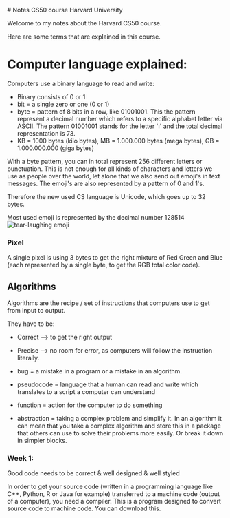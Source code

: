 ﻿﻿﻿﻿﻿﻿﻿﻿﻿﻿﻿﻿﻿# Notes CS50 course Harvard University﻿Welcome to my notes about the Harvard CS50 course. Here are some terms that are explained in this course.  # Computer language explained:Computers use a binary language to read and write: - Binary consists of 0 or 1- bit = a single zero or one (0 or 1)- byte = pattern of 8 bits in a row, like 01001001. This the pattern represent a decimal number which refers to a specific alphabet letter via ASCII. The pattern 01001001 stands for the letter 'I' and the total decimal representation is 73. - KB = 1000 bytes (kilo bytes), MB = 1.000.000 bytes (mega bytes), GB = 1.000.000.000 (giga bytes)With a byte pattern, you can in total represent 256 different letters or punctuation. This is not enough for all kinds of characters and letters we use as people over the world, let alone that we also send out emoji's in text messages. The emoji's are also represented by a pattern of 0 and 1's. Therefore the new used CS language is Unicode, which goes up to 32 bytes. Most used emoji is represented by the decimal number 128514![tear-laughing emoji](https://i.pinimg.com/originals/c7/5d/52/c75d524d2bd561a23d5bf0cc2688ad48.png)### PixelA single pixel is using 3 bytes to get the right mixture of Red Green and Blue (each represented by a single byte, to get the RGB total color code).## AlgorithmsAlgorithms are the recipe / set of instructions that computers use to get from input to output. They have to be: - Correct --> to get the right output- Precise --> no room for error, as computers will follow the instruction literally.- bug = a mistake in a program  or a mistake in an algorithm. - pseudocode = language that a human can read and write which translates to a script a computer can understand- function = action for the computer to do something- abstraction = taking a complex problem and simplify it. In an algorithm it can mean that you take a complex algorithm and store this in a package that others can use to solve their problems more easily. Or break it down in simpler blocks.### Week 1: Good code needs to be correct & well designed & well styledIn order to get your source code (written in a programming language like C++, Python, R or Java for example) transferred to a machine code (output of a computer), you need a compiler. This is a program designed to convert source code to machine code. You can download this. 